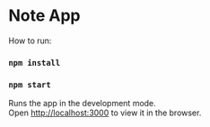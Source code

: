 # Note App

How to run:

### `npm install`

### `npm start`

Runs the app in the development mode.\
Open [http://localhost:3000](http://localhost:3000) to view it in the browser.
